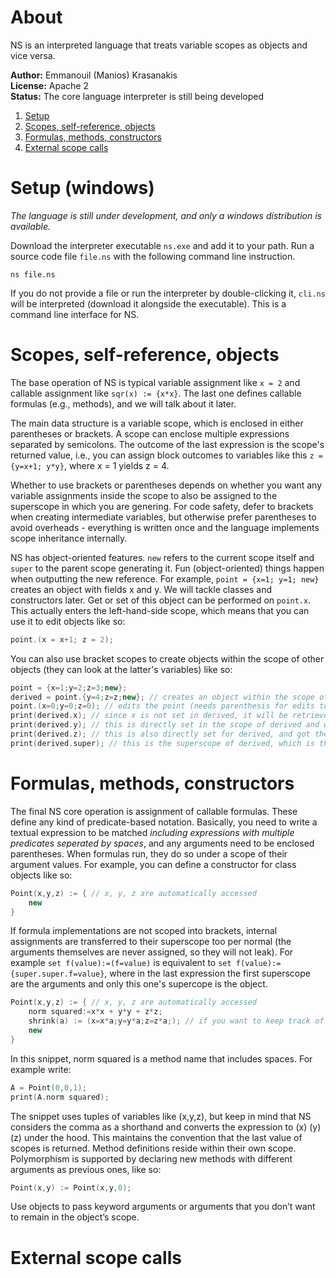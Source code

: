 # About
NS is an interpreted language that treats variable scopes as objects and vice versa.

**Author:** Emmanouil (Manios) Krasanakis<br>
**License:** Apache 2<br>
**Status:** The core language interpreter is still being developed


1. [Setup](#setup-windows)
2. [Scopes, self-reference, objects](#scopes-self-reference-objects)
3. [Formulas, methods, constructors](#formulas-methods-constructors)
4. [External scope calls](#external-scope-calls)

# Setup (windows)
*The language is still under development, and only a windows distribution is available.*

Download the interpreter executable `ns.exe` and add it to your path. 
Run a source code file `file.ns` with the following command line instruction.


```
ns file.ns
```

If you do not provide a file or run the interpreter by double-clicking it, 
`cli.ns` will be interpreted (download it alongside the executable). 
This is a command line interface for NS.


# Scopes, self-reference, objects
The base operation of NS is typical variable assignment like `x = 2` and callable assignment like `sqr(x) := {x*x}`. The last one defines callable formulas (e.g., methods), and we will talk about it later.

The main data structure is a variable scope, which is enclosed in either parentheses or brackets. A scope can enclose multiple expressions separated by semicolons. The outcome of the last expression is the scope's returned value, i.e., you can assign block outcomes to variables like this `z = {y=x+1; y*y}`, where x = 1 yields z = 4.

Whether to use brackets or parentheses depends on whether you want any variable assignments inside the scope to also be assigned to the superscope in which you are genering. For code safety, defer to brackets when creating intermediate variables, but otherwise prefer parentheses to avoid overheads - everything is written once and the language implements scope inheritance internally.

NS has object-oriented features. `new` refers to the current scope itself and `super` to the parent scope generating it. Fun (object-oriented) things happen when outputting the new reference. For example, `point = {x=1; y=1; new}` creates an object with fields x and y. We will tackle classes and constructors later. Get or set of this object can be performed on `point.x`. This actually enters the left-hand-side scope, which means that you can use it to edit objects like so:

```cpp
point.(x = x+1; z = 2);
```

You can also use bracket scopes to create objects within the scope of other objects 
(they can look at the latter's variables) like so:

```cpp
point = {x=1;y=2;z=3;new};
derived = point.{y=4;z=z;new}; // creates an object within the scope of A
point.(x=0;y=0;z=0); // edits the point (needs parenthesis for edits to be kept)
print(derived.x); // since x is not set in derived, it will be retrieved from its superscope and will be 0
print(derived.y); // this is directly set in the scope of derived and will be 4
print(derived.z); // this is also directly set for derived, and got the value point.z had at the time, that is, 3
print(derived.super); // this is the superscope of derived, which is the object point
```

# Formulas, methods, constructors
The final NS core operation is assignment of callable formulas. These define any kind of predicate-based notation.
Basically, you need to write a textual expression to be matched *including expressions with multiple predicates seperated by spaces*, and any arguments need to be enclosed parentheses. When formulas run, they do so under a scope of their argument
values. For example, you can define a constructor for class objects like so: 

```cpp
Point(x,y,z) := { // x, y, z are automatically accessed
    new
}
```

If formula implementations are not scoped into brackets, internal assignments are transferred 
to their superscope too per normal (the arguments themselves are never assigned, so they will
not leak). For example `set f(value):=(f=value)` is equivalent to `set f(value):={super.super.f=value}`,
where in the last expression the first superscope are the arguments and only this one's supercope
is the object.


```cpp
Point(x,y,z) := { // x, y, z are automatically accessed
    norm squared:=x*x + y*y + z*z; 
    shrink(a) := (x=x*a;y=y*a;z=z*a;); // if you want to keep track of the last argument value within Point set a=a
    new
}
```

In this snippet, norm squared is a method name that includes spaces. For example write:

```cpp
A = Point(0,0,1);
print(A.norm squared);
```

The snippet uses tuples of variables like (x,y,z), but keep in mind that NS considers the comma as a shorthand and converts the expression to (x) (y) (z) under the hood. This maintains the convention that the last value of scopes is returned. Method definitions reside within their own scope.
Polymorphism is supported by declaring new methods with different arguments as previous ones, like so: 

```cpp
Point(x,y) := Point(x,y,0);
```

Use objects to pass keyword arguments or arguments that you don’t want to remain in the object’s scope.


# External scope calls



